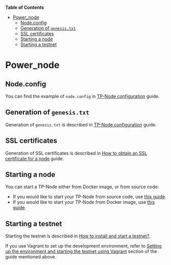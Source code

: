 **Table of Contents**

- [Power_node](#power_node)
  - [Node.config](#nodeconfig)
  - [Generation of `genesis.txt`](#generation-of-genesistxt)
  - [SSL certificates](#ssl-certificates)
  - [Starting a node](#starting-a-node)
  - [Starting a testnet](#starting-a-testnet)

# Power_node

## Node.config

You can find the example of `node.config` in [TP-Node configuration](./guides/tpNodeConfiguration.md) guide.

## Generation of `genesis.txt`

Generation of `genesis.txt` is described in [TP-Node configuration](./guides/tpNodeConfiguration.md) guide.

## SSL certificates

Generation of SSL certificates is described in [How to obtain an SSL certificate for a node](./guides/ssl-certs-for-node.md) guide.

## Starting a node

You can start a TP-Node either from Docker image, or from source code:

- If you would like to start your TP-Node from source code, use [this guide](./guides/startingTpNode_source.md).
- If you would like to start your TP-Node from Docker image, use [this guide](./guides/startingTpNode_docker.md).

## Starting a testnet

Starting the testnet is described in [How to install and start a testnet?](./guides/testnet-start.md).

If you use Vagrant to set up the development environment, refer to [Setting up the environment and starting the testnet using Vagrant](./guides/testnet-start.md#setting-up-the-environment-and-starting-the-testnet-using-vagrant) section of the guide mentioned above.